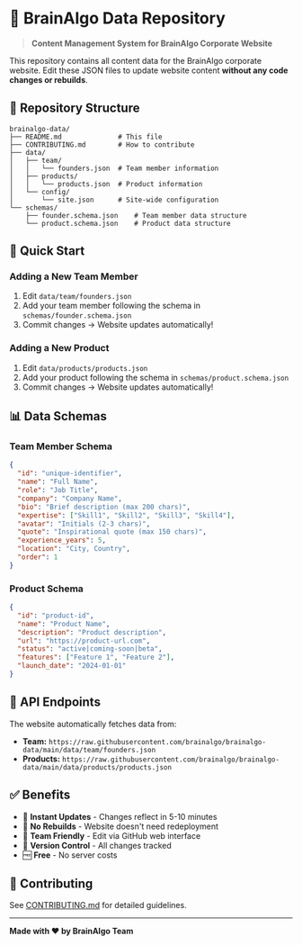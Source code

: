 # 🧠 BrainAlgo Data Repository

> **Content Management System for BrainAlgo Corporate Website**

This repository contains all content data for the BrainAlgo corporate website. Edit these JSON files to update website content **without any code changes or rebuilds**.

## 📁 Repository Structure

```
brainalgo-data/
├── README.md              # This file
├── CONTRIBUTING.md        # How to contribute
├── data/
│   ├── team/
│   │   └── founders.json  # Team member information
│   ├── products/
│   │   └── products.json  # Product information
│   └── config/
│       └── site.json      # Site-wide configuration
└── schemas/
    ├── founder.schema.json    # Team member data structure
    └── product.schema.json    # Product data structure
```

## 🚀 Quick Start

### Adding a New Team Member
1. Edit `data/team/founders.json`
2. Add your team member following the schema in `schemas/founder.schema.json`
3. Commit changes → Website updates automatically!

### Adding a New Product
1. Edit `data/products/products.json`
2. Add your product following the schema in `schemas/product.schema.json`
3. Commit changes → Website updates automatically!

## 📊 Data Schemas

### Team Member Schema
```json
{
  "id": "unique-identifier",
  "name": "Full Name",
  "role": "Job Title",
  "company": "Company Name",
  "bio": "Brief description (max 200 chars)",
  "expertise": ["Skill1", "Skill2", "Skill3", "Skill4"],
  "avatar": "Initials (2-3 chars)",
  "quote": "Inspirational quote (max 150 chars)",
  "experience_years": 5,
  "location": "City, Country",
  "order": 1
}
```

### Product Schema
```json
{
  "id": "product-id",
  "name": "Product Name",
  "description": "Product description",
  "url": "https://product-url.com",
  "status": "active|coming-soon|beta",
  "features": ["Feature 1", "Feature 2"],
  "launch_date": "2024-01-01"
}
```

## 🔗 API Endpoints

The website automatically fetches data from:
- **Team:** `https://raw.githubusercontent.com/brainalgo/brainalgo-data/main/data/team/founders.json`
- **Products:** `https://raw.githubusercontent.com/brainalgo/brainalgo-data/main/data/products/products.json`

## ✅ Benefits

- 🚀 **Instant Updates** - Changes reflect in 5-10 minutes
- 🔄 **No Rebuilds** - Website doesn't need redeployment
- 👥 **Team Friendly** - Edit via GitHub web interface
- 📝 **Version Control** - All changes tracked
- 🆓 **Free** - No server costs

## 🤝 Contributing

See [CONTRIBUTING.md](CONTRIBUTING.md) for detailed guidelines.

---

**Made with ❤️ by BrainAlgo Team**
